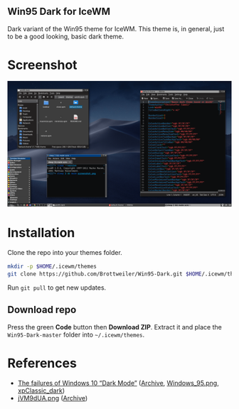 Win95 Dark for IceWM
--------------------

Dark variant of the Win95 theme for IceWM. 
This theme is, in general, just to be a good looking, basic dark theme.

# Screenshot

![](screenshot.png)

# Installation

Clone the repo into your themes folder.
```bash
mkdir -p $HOME/.icewm/themes
git clone https://github.com/Brottweiler/Win95-Dark.git $HOME/.icewm/themes
```
Run `git pull` to get new updates.

## Download repo

Press the green **Code** button then **Download ZIP**. Extract it and place the `Win95-Dark-master` folder into `~/.icewm/themes`.

# References

- [The failures of Windows 10 “Dark Mode”](https://bc-programming.com/blogs/2019/04/the-failures-of-windows-10-dark-mode/) ([Archive](https://archive.ph/KAHEU), [Windows_95.png](https://archive.ph/NmqGr), [xpClassic_dark](https://archive.ph/BAqus))
- [jVM9dUA.png](https://i.imgur.com/jVM9dUA.png) ([Archive](https://archive.ph/wP5L4))
